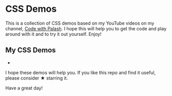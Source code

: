 # CSS Demos

This is a collection of CSS demos based on my YouTube videos on my channel, [Code with Palash](https://www.youtube.com/channel/UCnnhIfN-A4JPs2ogiN59MRA). I hope this will help you to get the code and play around with it and to try it out yourself. Enjoy!

## My CSS Demos

- [](https://codewithpalash.github.io/css-demos/demos/)

I hope these demos will help you. If you like this repo and find it useful, please consider ★ starring it.

Have a great day!
